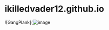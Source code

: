 #  ikilledvader12.github.io

![GangPlank](![image](https://user-images.githubusercontent.com/118333334/202096500-81b26d68-fe64-4121-acb5-e3e0018c5918.png)
